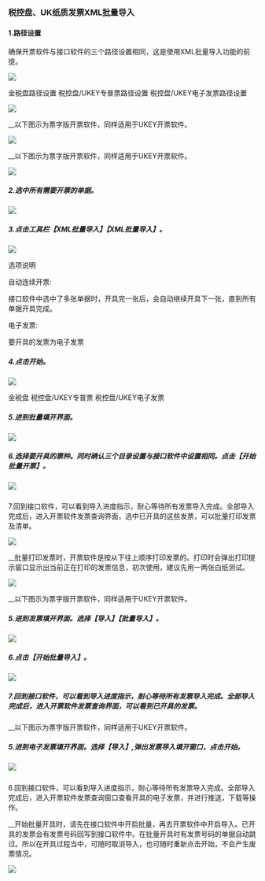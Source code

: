 ### 税控盘、UK纸质发票XML批量导入

#### 1.路径设置

确保开票软件与接口软件的三个路径设置相同，这是使用XML批量导入功能的前提。

![](/static/images/sk/039.jpg)

金税盘路径设置 税控盘/UKEY专普票路径设置 税控盘/UKEY电子发票路径设置

![](/static/images/sk/040.jpg)

__以下图示为票字版开票软件，同样适用于UKEY开票软件。

![](/static/images/sk/041.jpg)

__以下图示为票字版开票软件，同样适用于UKEY开票软件。

![](/static/images/sk/042.jpg)

##### 2.选中所有需要开票的单据。

![](/static/images/sk/043.jpg)

##### 3.点击工具栏【XML批量导入】【XML批量导入】。

![](/static/images/sk/044.jpg)

选项说明

自动连续开票:

接口软件中选中了多张单据时，开具完一张后，会自动继续开具下一张，直到所有单据开具完成。

电子发票:

要开具的发票为电子发票

  

##### 4.点击开始。

![](/static/images/sk/045.jpg)

金税盘 税控盘/UKEY专普票 税控盘/UKEY电子发票

  

##### 5.进到批量填开界面。

![](/static/images/sk/046.jpg)

##### 6.选择要开具的票种。同时确认三个目录设置与接口软件中设置相同。点击【开始批量开票】。

![](/static/images/sk/047.jpg)

#####
7.回到接口软件，可以看到导入进度指示，耐心等待所有发票导入完成。全部导入完成后，进入开票软件发票查询界面，选中已开具的这些发票，可以批量打印发票及清单。

![](/static/images/sk/048.jpg)

__批量打印发票时，开票软件是按从下往上顺序打印发票的。打印时会弹出打印提示窗口显示出当前正在打印的发票信息，初次使用，建议先用一两张白纸测试。

![](/static/images/sk/049.jpg)

__以下图示为票字版开票软件，同样适用于UKEY开票软件。

  

##### 5.进到发票填开界面。选择【导入】【批量导入】。

![](/static/images/sk/050.jpg)

##### 6.点击【开始批量导入】。

![](/static/images/sk/051.jpg)

##### 7.回到接口软件，可以看到导入进度指示，耐心等待所有发票导入完成。全部导入完成后，进入开票软件发票查询界面，可以看到已开具的发票。

__以下图示为票字版开票软件，同样适用于UKEY开票软件。

##### 5.进到电子发票填开界面。选择【导入】,弹出发票导入填开窗口，点击开始。

![](/static/images/sk/052.jpg)

#####
6.回到接口软件，可以看到导入进度指示，耐心等待所有发票导入完成。全部导入完成后，进入开票软件发票查询窗口查看开具的电子发票，并进行推送，下载等操作。

  
  

__开始批量开具时，请先在接口软件中开启批量，再去开票软件中开启导入。已开具的发票会有发票号码回写到接口软件中。在批量开具时有发票号码的单据自动跳过。所以在开具过程当中，可随时取消导入，也可随时重新点击开始，不会产生废票情况。

![](/static/images/sk/053.jpg) 

